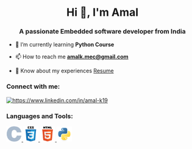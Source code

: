 <h1 align="center">Hi 👋, I'm Amal</h1>
<h3 align="center">A passionate Embedded software developer from India</h3>

- 🌱 I’m currently learning **Python Course**

- 📫 How to reach me **amalk.mec@gmail.com**

- 📄 Know about my experiences [Resume]([https://drive.google.com/file/d/10r0v78bWF19-vL2y7d_h1lFtbt7jeAJU/view?usp=drive_link(https://drive.google.com/file/d/1i_fS-XUN96L4Dpwv5bwz-n8Ot8yyMgra/view?usp=sharing))

<h3 align="left">Connect with me:</h3>
<p align="left">
<a href="https://linkedin.com/in/https://www.linkedin.com/in/amal-k19" target="blank"><img align="center" src="https://raw.githubusercontent.com/rahuldkjain/github-profile-readme-generator/master/src/images/icons/Social/linked-in-alt.svg" alt="https://www.linkedin.com/in/amal-k19" height="30" width="40" /></a>
</p>

<h3 align="left">Languages and Tools:</h3>
<p align="left"> <a href="https://www.cprogramming.com/" target="_blank" rel="noreferrer"> <img src="https://raw.githubusercontent.com/devicons/devicon/master/icons/c/c-original.svg" alt="c" width="40" height="40"/> </a> <a href="https://www.w3schools.com/css/" target="_blank" rel="noreferrer"> <img src="https://raw.githubusercontent.com/devicons/devicon/master/icons/css3/css3-original-wordmark.svg" alt="css3" width="40" height="40"/> </a> <a href="https://www.w3.org/html/" target="_blank" rel="noreferrer"> <img src="https://raw.githubusercontent.com/devicons/devicon/master/icons/html5/html5-original-wordmark.svg" alt="html5" width="40" height="40"/> </a> <a href="https://www.python.org" target="_blank" rel="noreferrer"> <img src="https://raw.githubusercontent.com/devicons/devicon/master/icons/python/python-original.svg" alt="python" width="40" height="40"/> </a> </p>
